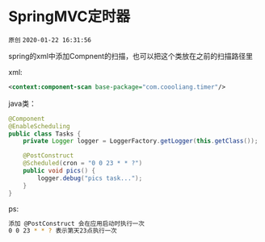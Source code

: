 # SpringMVC定时器

`原创` `2020-01-22 16:31:56`

spring的xml中添加Compnent的扫描，也可以把这个类放在之前的扫描路径里

xml:

```xml
<context:component-scan base-package="com.coooliang.timer"/>
```

java类：

```java
@Component
@EnableScheduling
public class Tasks {
    private Logger logger = LoggerFactory.getLogger(this.getClass());

    @PostConstruct
    @Scheduled(cron = "0 0 23 * * ?")
    public void pics() {
        logger.debug("pics task...");
    }
}
```

ps:

```bash
添加 @PostConstruct 会在应用启动时执行一次
0 0 23 * * ? 表示第天23点执行一次
```


